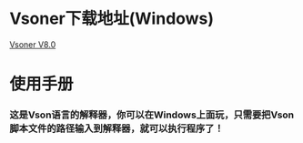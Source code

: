 # Vsoner下载地址(Windows)
[Vsoner V8.0](Vsoner.exe)
# 使用手册
### 这是Vson语言的解释器，你可以在Windows上面玩，只需要把Vson脚本文件的路径输入到解释器，就可以执行程序了！
